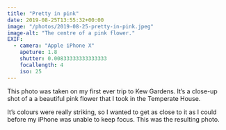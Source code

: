 ```yaml
---
title: "Pretty in pink"
date: 2019-08-25T13:55:32+00:00
image: "/photos/2019-08-25-pretty-in-pink.jpeg"
image-alt: "The centre of a pink flower."
EXIF:
  - camera: "Apple iPhone X"
    apeture: 1.8
    shutter: 0.00833333333333333
    focallength: 4
    iso: 25
---
```


This photo was taken on my first ever trip to Kew Gardens. It’s a close-up shot of a a beautiful pink flower that I took in the Temperate House. 

It’s colours were really striking, so I wanted to get as close to it as I could before my iPhone was unable to keep focus. This was the resulting photo.